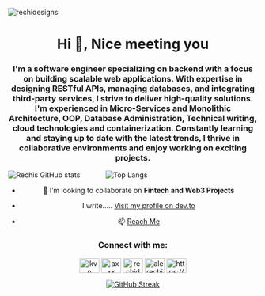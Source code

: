 <p align="left"> <img src="https://komarev.com/ghpvc/?username=rechidesigns&label=Profile%20views&color=b60e79&style=flat" alt="rechidesigns" /> </p>

<h1 align="center">Hi 👋, Nice meeting you</h1>
<h3 align="center">I'm a software engineer specializing on backend with a focus on building scalable web applications. With expertise in designing RESTful APIs, managing databases, and integrating third-party services, I strive to deliver high-quality solutions. I'm experienced in Micro-Services and Monolithic Architecture, OOP, Database Administration, Technical writing, cloud technologies and containerization. Constantly learning and staying up to date with the latest trends, I thrive in collaborative environments and enjoy working on exciting projects.</h3>

![Rechis GitHub stats](https://github-readme-stats.vercel.app/api?username=Rechidesigns&show_icons=true&theme=radical) &nbsp;&nbsp;&nbsp;&nbsp;&nbsp;&nbsp;&nbsp;&nbsp;&nbsp;&nbsp;&nbsp; ![Top Langs](https://github-readme-stats.vercel.app/api/top-langs/?username=Rechidesigns&layout=compact&theme=radical&langs_count=8)


<div align="center">

- 👯 I’m looking to collaborate on **Fintech and Web3 Projects**

- I write.....
[Visit my profile on dev.to](https://dev.to/)

- 📫 [Reach Me](@gmail.com)

<h3 align="center">Connect with me:</h3>
<div align="center">

<p align="center">
<a href="https://twitter.com/" target="blank"><img align="center" src="https://raw.githubusercontent.com/rahuldkjain/github-profile-readme-generator/master/src/images/icons/Social/twitter.svg" alt="kvn" height="30" width="40" /></a>
<a href="https://linkedin.com" target="blank"><img align="center" src="https://raw.githubusercontent.com/rahuldkjain/github-profile-readme-generator/master/src/images/icons/Social/linked-in-alt.svg" alt="axxx" height="30" width="40" /></a>
<a href="https://instagram.com/rechidesigns_" target="blank"><img align="center" src="https://raw.githubusercontent.com/rahuldkjain/github-profile-readme-generator/master/src/images/icons/Social/instagram.svg" alt="rechidesigns_" height="30" width="40" /></a>
<a href="https://www.behance.net" target="blank"><img align="center" src="https://raw.githubusercontent.com/rahuldkjain/github-profile-readme-generator/master/src/images/icons/Social/behance.svg" alt="alerechiordu" height="30" width="40" /></a>
<a href="https://discord.gg/https://discord.gg/ad3KsSMA" target="blank"><img align="center" src="https://raw.githubusercontent.com/rahuldkjain/github-profile-readme-generator/master/src/images/icons/Social/discord.svg" alt="https://discord.gg/ad3KsSMA" height="30" width="40" /></a>
</p>

</div>


[![GitHub Streak](https://streak-stats.demolab.com/?user=Rechidesigns&theme=radical)](https://git.io/streak-stats)

</div>

